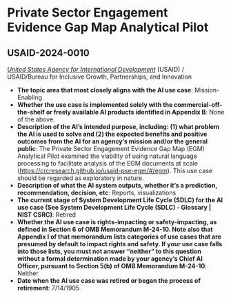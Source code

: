 # Private Sector Engagement Evidence Gap Map Analytical Pilot
## USAID-2024-0010
_[United States Agency for International Development](<../3_agency/United States Agency for International Development.md>)_ (USAID) / USAID/Bureau for Inclusive Growth, Partnerships, and Innovation


+ **The topic area that most closely aligns with the AI use case**: Mission-Enabling
+ **Whether the use case is implemented solely with the commercial-off-the-shelf or freely available AI products identified in Appendix B**: None of the above.
+ **Description of the AI’s intended purpose, including: (1) what problem the AI is used to solve and (2) the expected benefits and positive outcomes from the AI for an agency’s mission and/or the general public**: The Private Sector Engagement Evidence Gap Map (EGM) Analytical Pilot examined the viability of using natural language processing to facilitate analysis of the EGM documents at scale (https://crcresearch.github.io/usaid-pse-egm/#/egm). This use case should be regarded as exploratory in nature.
+ **Description of what the AI system outputs, whether it’s a prediction, recommendation, decision, etc**: Reports, visualizations
+ **The current stage of System Development Life Cycle (SDLC) for the AI use case (See System Development Life Cycle (SDLC) - Glossary | NIST CSRC)**: Retired
+ **Whether the AI use case is rights-impacting or safety-impacting, as defined in Section 6 of OMB Memorandum M-24-10. Note also that Appendix I of that memorandum lists categories of use cases that are presumed by default to impact rights and safety. If your use case falls into those lists, you must not answer “neither” to this question without a formal determination made by your agency’s Chief AI Officer, pursuant to Section 5(b) of OMB Memorandum M-24-10**: Neither
+ **Date when the AI use case was retired or began the process of retirement**: 7/14/1905